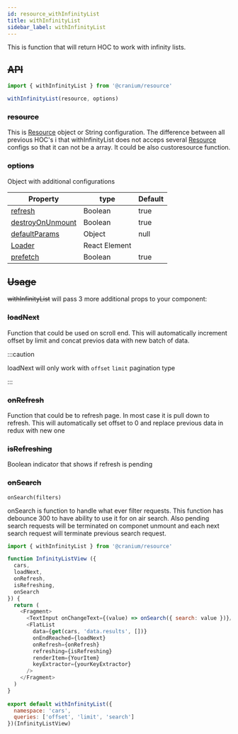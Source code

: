 ```yaml
---
id: resource_withInfinityList
title: withInfinityList
sidebar_label: withInfinityList
---
```


This is function that will return HOC to work with infinity lists. 


## ~~API~~
```javascript
import { withInfinityList } from '@cranium/resource'

withInfinityList(resource, options)
```


### ~~resource~~

This is [Resource](/frontend-docs/docs/resources/connect_resources#resource) object or String configuration.
The difference between all previous HOC's i that withInfinityList does not acceps several [Resource](/frontend-docs/docs/resources/connect_resources#resource) configs so that it can not be a array.
It could be also custoresource function.


### ~~options~~

Object with additional configurations

|  Property          |      type             |      Default  |
| -------------------| --------------------- | --------------|
|   [refresh](/frontend-docs/docs/resources/resource_prefetchResources#refresh)          | Boolean               | true          |
|   [destroyOnUnmount](/frontend-docs/docs/resources/resource_prefetchResources#destroyonunmount) | Boolean               | true          | 
|   [defaultParams](/frontend-docs/docs/resources/resource_prefetchResources#defaultparams)    | Object                | null          | 
|   [Loader](/frontend-docs/docs/resources/resource_prefetchResources#loader)           | React Element         |               | 
|   [prefetch](/frontend-docs/docs/resources/resource_withFinalForm#prefetch)          | Boolean        |        true       | 

## ~~Usage~~
~~withInfinityList~~ will pass 3 more additional props to your component:

### ~~loadNext~~ 
Function that could be used on scroll end.
This will automatically increment offset by limit and concat previos data with new batch of data.

:::caution

loadNext will only work with `offset` `limit` pagination type

:::
### ~~onRefresh~~ 
Function that could be to refresh page. In most case it is pull down to refresh.
This will automatically set offset to 0 and replace previous data in redux with new one
### ~~isRefreshing~~ 
Boolean indicator that shows if refresh is pending
### ~~onSearch~~ 
```
onSearch(filters)
```
onSearch is function to handle what ever filter requests.
This function has debounce 300 to have ability to use it for on air search.
Also pending search requests will be terminated on componet unmount and each next search request will terminate previous search request.

```javascript
import { withInfinityList } from '@cranium/resource'

function InfinityListView ({
  cars,
  loadNext,
  onRefresh,
  isRefreshing,
  onSearch
}) {
  return (
    <Fragment>
      <TextInput onChangeText={(value) => onSearch({ search: value })}/>
      <FlatList
        data={get(cars, 'data.results', [])}
        onEndReached={loadNext}
        onRefresh={onRefresh}
        refreshing={isRefreshing}
        renderItem={YourItem}
        keyExtractor={yourKeyExtractor}
      />
    </Fragment>
  )
}
    
export default withInfinityList({
  namespace: 'cars',
  queries: ['offset', 'limit', 'search']
})(InfinityListView)

```
